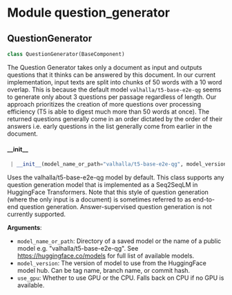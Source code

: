 <a name="question_generator"></a>
# Module question\_generator

<a name="question_generator.QuestionGenerator"></a>
## QuestionGenerator

```python
class QuestionGenerator(BaseComponent)
```

The Question Generator takes only a document as input and outputs questions that it thinks can be
answered by this document. In our current implementation, input texts are split into chunks of 50 words
with a 10 word overlap. This is because the default model `valhalla/t5-base-e2e-qg` seems to generate only
about 3 questions per passage regardless of length. Our approach prioritizes the creation of more questions
over processing efficiency (T5 is able to digest much more than 50 words at once). The returned questions
generally come in an order dictated by the order of their answers i.e. early questions in the list generally
come from earlier in the document.

<a name="question_generator.QuestionGenerator.__init__"></a>
#### \_\_init\_\_

```python
 | __init__(model_name_or_path="valhalla/t5-base-e2e-qg", model_version=None, num_beams=4, max_length=256, no_repeat_ngram_size=3, length_penalty=1.5, early_stopping=True, split_length=50, split_overlap=10, use_gpu=True, prompt="generate questions:")
```

Uses the valhalla/t5-base-e2e-qg model by default. This class supports any question generation model that is
implemented as a Seq2SeqLM in HuggingFace Transformers. Note that this style of question generation (where the only input
is a document) is sometimes referred to as end-to-end question generation. Answer-supervised question
generation is not currently supported.

**Arguments**:

- `model_name_or_path`: Directory of a saved model or the name of a public model e.g. "valhalla/t5-base-e2e-qg".
                           See https://huggingface.co/models for full list of available models.
- `model_version`: The version of model to use from the HuggingFace model hub. Can be tag name, branch name, or commit hash.
- `use_gpu`: Whether to use GPU or the CPU. Falls back on CPU if no GPU is available.
